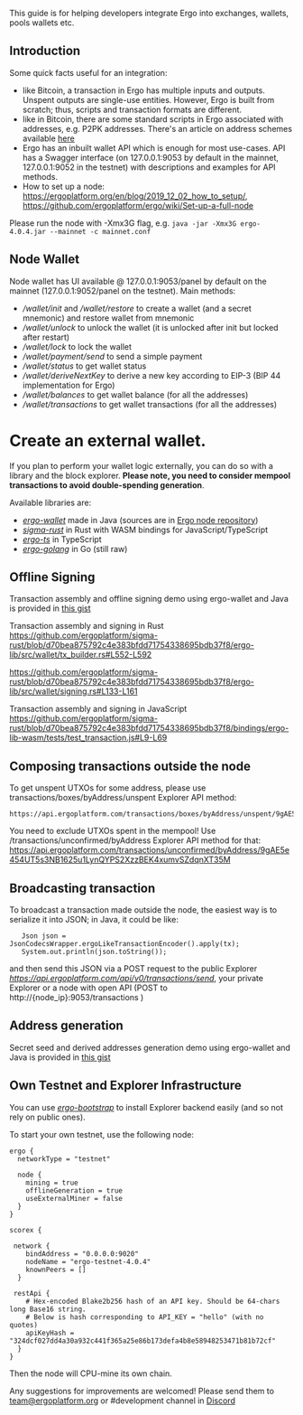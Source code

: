 This guide is for helping developers integrate Ergo into exchanges, wallets, pools wallets etc.

Introduction
------------

Some quick facts useful for an integration:

* like Bitcoin, a transaction in Ergo has multiple inputs and outputs. Unspent outputs are single-use entities. However, Ergo is built from scratch; thus, scripts and transaction formats are different.
* like in Bitcoin, there are some standard scripts in Ergo associated with addresses, e.g. P2PK addresses. There's an article on address schemes available [here](https://ergoplatform.org/en/blog/2019_07_24_ergo_address/)
* Ergo has an inbuilt wallet API which is enough for most use-cases. API has a Swagger interface (on 127.0.0.1:9053 by default in the mainnet, 127.0.0.1:9052 in the testnet) with descriptions and examples for API methods.
* How to set up a node: https://ergoplatform.org/en/blog/2019_12_02_how_to_setup/, https://github.com/ergoplatform/ergo/wiki/Set-up-a-full-node

Please run the node with -Xmx3G flag, e.g. ```java -jar -Xmx3G ergo-4.0.4.jar --mainnet -c mainnet.conf```

Node Wallet
-----------

Node wallet has UI available @ 127.0.0.1:9053/panel by default on the mainnet (127.0.0.1:9052/panel on the testnet). Main methods:

* */wallet/init* and */wallet/restore* to create a wallet (and a secret mnemonic) and restore wallet from mnemonic
* */wallet/unlock* to unlock the wallet (it is unlocked after init but locked after restart)
* */wallet/lock* to lock the wallet
* */wallet/payment/send* to send a simple payment
* */wallet/status* to get wallet status
* */wallet/deriveNextKey* to derive a new key according to EIP-3 (BIP 44 implementation for Ergo)
* */wallet/balances* to get wallet balance (for all the addresses) 
* */wallet/transactions* to get wallet transactions (for all the addresses) 

Create an external wallet.
========================

If you plan to perform your wallet logic externally, you can do so with a library and the block explorer. **Please note, you need to consider mempool transactions to avoid double-spending generation**.

Available libraries are:

* [*ergo-wallet*](https://mvnrepository.com/artifact/org.ergoplatform/ergo-wallet) made in Java (sources are in [Ergo node repository](https://github.com/ergoplatform/ergo/tree/master/ergo-wallet))
* [*sigma-rust*](https://github.com/ergoplatform/sigma-rust/) in Rust with WASM bindings for JavaScript/TypeScript
* [*ergo-ts*](https://github.com/coinbarn/ergo-ts) in TypeScript
* [*ergo-golang*](https://github.com/azhiganov/ergo-golang) in Go (still raw)


Offline Signing
---------------
Transaction assembly and offline signing demo using ergo-wallet and Java is provided in [this gist](https://gist.github.com/kushti/c040f244865a451b94df01032c7a3456 )

Transaction assembly and signing in Rust
https://github.com/ergoplatform/sigma-rust/blob/d70bea875792c4e383bfdd71754338695bdb37f8/ergo-lib/src/wallet/tx_builder.rs#L552-L592

https://github.com/ergoplatform/sigma-rust/blob/d70bea875792c4e383bfdd71754338695bdb37f8/ergo-lib/src/wallet/signing.rs#L133-L161

Transaction assembly and signing in JavaScript
https://github.com/ergoplatform/sigma-rust/blob/d70bea875792c4e383bfdd71754338695bdb37f8/bindings/ergo-lib-wasm/tests/test_transaction.js#L9-L69

Composing transactions outside the node
--------------------------------------

To get unspent UTXOs for some address, please use transactions/boxes/byAddress/unspent Explorer API method: 
```
https://api.ergoplatform.com/transactions/boxes/byAddress/unspent/9gAE5e454UT5s3NB1625u1LynQYPS2XzzBEK4xumvSZdqnXT35M 
```
You need to exclude UTXOs spent in the mempool! Use /transactions/unconfirmed/byAddress Explorer API method for that: https://api.ergoplatform.com/transactions/unconfirmed/byAddress/9gAE5e454UT5s3NB1625u1LynQYPS2XzzBEK4xumvSZdqnXT35M

Broadcasting transaction
------------------------

To broadcast a transaction made outside the node, the easiest way is to serialize it into JSON; in Java, it could be like:

```
   Json json = JsonCodecsWrapper.ergoLikeTransactionEncoder().apply(tx);
   System.out.println(json.toString());
```

and then send this JSON via a POST request to the public Explorer *https://api.ergoplatform.com/api/v0/transactions/send*, your private Explorer or a node with open API (POST to http://{node_ip}:9053/transactions )

Address generation
------------------

Secret seed and derived addresses generation demo using ergo-wallet and Java is provided in [this gist](https://gist.github.com/kushti/70dcfa841dfb504721f09c911b0fc53d)


Own Testnet and Explorer Infrastructure
---------------------------------------

You can use [*ergo-bootstrap*](https://github.com/ergoplatform/ergo-bootstrap) to install Explorer backend easily (and so not rely on public ones). 

To start your own testnet, use the following node:
```
ergo {
  networkType = "testnet"

  node {
    mining = true
    offlineGeneration = true
    useExternalMiner = false
  }
}

scorex {

 network {
    bindAddress = "0.0.0.0:9020"
    nodeName = "ergo-testnet-4.0.4"
    knownPeers = []
  }

 restApi {
    # Hex-encoded Blake2b256 hash of an API key. Should be 64-chars long Base16 string.
    # Below is hash corresponding to API_KEY = "hello" (with no quotes)
    apiKeyHash = "324dcf027dd4a30a932c441f365a25e86b173defa4b8e58948253471b81b72cf"
  }
}
```

Then the node will CPU-mine its own chain. 

Any suggestions for improvements are welcomed! Please send them to team@ergoplatform.org or #development channel in [Discord](https://discord.gg/kj7s7nb)